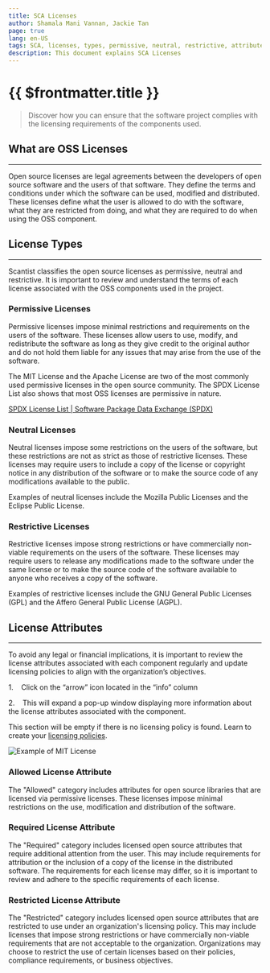 ```yaml
---
title: SCA Licenses
author: Shamala Mani Vannan, Jackie Tan
page: true
lang: en-US
tags: SCA, licenses, types, permissive, neutral, restrictive, attributes
description: This document explains SCA Licenses
---
```


<ClientOnly>

# {{ $frontmatter.title }}

>Discover how you can ensure that the software project complies with the licensing requirements of the components used. 

## What are OSS Licenses

<hr class="thick" />

Open source licenses are legal agreements between the developers of open source software and the users of that software. They define the terms and conditions under which the software can be used, modified and distributed. These licenses define what the user is allowed to do with the software, what they are restricted from doing, and what they are required to do when using the OSS component. 

## License Types

<hr class="thick" />

Scantist classifies the open source licenses as permissive, neutral and restrictive. It is important to review and understand the terms of each license associated with the OSS components used in the project. 

### Permissive Licenses

Permissive licenses impose minimal restrictions and requirements on the users of the software. These licenses allow users to use, modify, and redistribute the software as long as they give credit to the original author and do not hold them liable for any issues that may arise from the use of the software. 

The MIT License and the Apache License are two of the most commonly used permissive licenses in the open source community. The SPDX License List also shows that most OSS licenses are permissive in nature. 

[SPDX License List | Software Package Data Exchange (SPDX)](https://spdx.org/licenses)

### Neutral Licenses

Neutral licenses impose some restrictions on the users of the software, but these restrictions are not as strict as those of restrictive licenses. These licenses may require users to include a copy of the license or copyright notice in any distribution of the software or to make the source code of any modifications available to the public. 

Examples of neutral licenses include the Mozilla Public Licenses and the Eclipse Public License. 

### Restrictive Licenses

Restrictive licenses impose strong restrictions or have commercially non-viable requirements on the users of the software. These licenses may require users to release any modifications made to the software under the same license or to make the source code of the software available to anyone who receives a copy of the software. 

Examples of restrictive licenses include the GNU General Public Licenses (GPL) and the Affero General Public License (AGPL). 


## License Attributes

<hr class="thick" />

To avoid any legal or financial implications, it is important to review the license attributes associated with each component regularly and update licensing policies to align with the organization’s objectives. 

1.&nbsp;&nbsp;&nbsp; Click on the “arrow” icon located in the “info” column

2.&nbsp;&nbsp;&nbsp; This will expand a pop-up window displaying more information about the license attributes associated with the component. 

This section will be empty if there is no licensing policy is found. Learn to create your [licensing policies]().

![Example of MIT License](/images/Application-Security-Testing-Solution/SCA/SCA-Licenses-1.png)

### Allowed License Attribute

The "Allowed" category includes attributes for open source libraries that are licensed via permissive licenses. These licenses impose minimal restrictions on the use, modification and distribution of the software.

### Required License Attribute

The "Required" category includes licensed open source attributes that require additional attention from the user. This may include requirements for attribution or the inclusion of a copy of the license in the distributed software. The requirements for each license may differ, so it is important to review and adhere to the specific requirements of each license. 

### Restricted License Attribute

The "Restricted" category includes licensed open source attributes that are restricted to use under an organization's licensing policy. This may include licenses that impose strong restrictions or have commercially non-viable requirements that are not acceptable to the organization. Organizations may choose to restrict the use of certain licenses based on their policies, compliance requirements, or business objectives. 

</ClientOnly>